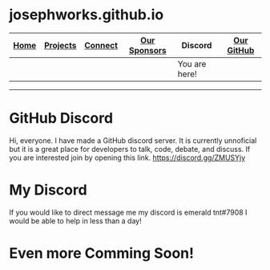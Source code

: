 # josephworks.github.io
| [Home](README.md) | [Projects](PROJECTS.md) | [Connect](CONNECT.md) | [Our Sponsors](SPONSORS.md) | Discord | [Our GitHub](http://www.github.com/josephworks) |
|-------------------|-------------------------|:-------:|-----------------------------|-----------------------|-------------------------------------------------|
|||||You are here!
------
# GitHub Discord
Hi, everyone.
I have made a GitHub discord server. It is currently unnoficial but it is a great place for developers to talk, code, debate, and discuss.
If you are interested join by opening this link. https://discord.gg/ZMUSYjy
# My Discord
If you would like to direct message me my discord is emerald tnt#7908
I would be able to help in less than a day!
# Even more Comming Soon!
